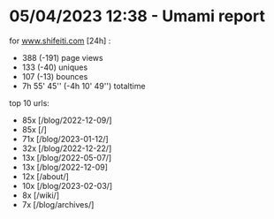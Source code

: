 # 05/04/2023 12:38 - Umami report
for www.shifeiti.com [24h] :

 - 388 (-191) page views
 - 133 (-40) uniques
 - 107 (-13) bounces
 - 7h 55' 45'' (-4h 10' 49'') totaltime


top 10 urls:
 - 85x [/blog/2022-12-09/]
 - 85x [/]
 - 71x [/blog/2023-01-12/]
 - 32x [/blog/2022-12-22/]
 - 13x [/blog/2022-05-07/]
 - 13x [/blog/2022-12-09]
 - 12x [/about/]
 - 10x [/blog/2023-02-03/]
 - 8x [/wiki/]
 - 7x [/blog/archives/]


